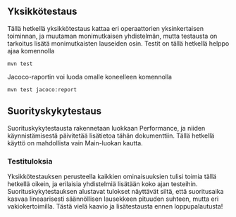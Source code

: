 ## Yksikkötestaus

Tällä hetkellä yksikkötestaus kattaa eri operaattorien yksinkertaisen toiminnan,
ja muutaman monimutkaisen yhdistelmän, mutta testausta on tarkoitus lisätä
monimutkaisten lauseiden osin. Testit on tällä hetkellä helppo ajaa komennolla

```
mvn test
```

Jacoco-raportin voi luoda omalle koneelleen komennolla

```
mvn test jacoco:report
```

## Suorityskykytestaus

Suorituskykytestausta rakennetaan luokkaan Performance, ja niiden käynnistämisestä
päivitetää lisätietoa tähän dokumenttiin. Tällä hetkellä käyttö on mahdollista vain Main-luokan kautta.

### Testituloksia

Yksikkötestauksen perusteella kaikkien ominaisuuksien tulisi toimia tällä hetkellä oikein,
ja erilaisia yhdistelmiä lisätään koko ajan testeihin. Suorituskykytestauksen alustavat tulokset näyttävät siltä,
että suoritusaika kasvaa lineaarisesti säännöllisen lausekkeen pituuden suhteen, mutta eri vakiokertoimilla. Tästä vielä kaavio ja lisätestausta ennen loppupalautusta!
